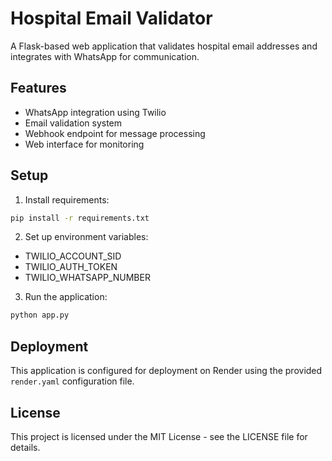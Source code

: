 # Hospital Email Validator

A Flask-based web application that validates hospital email addresses and integrates with WhatsApp for communication.

## Features

- WhatsApp integration using Twilio
- Email validation system
- Webhook endpoint for message processing
- Web interface for monitoring

## Setup

1. Install requirements:
```bash
pip install -r requirements.txt
```

2. Set up environment variables:
- TWILIO_ACCOUNT_SID
- TWILIO_AUTH_TOKEN
- TWILIO_WHATSAPP_NUMBER

3. Run the application:
```bash
python app.py
```

## Deployment

This application is configured for deployment on Render using the provided `render.yaml` configuration file.

## License

This project is licensed under the MIT License - see the LICENSE file for details.
